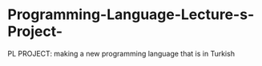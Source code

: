 # Programming-Language-Lecture-s-Project-
PL PROJECT: making a new programming language that is in Turkish
